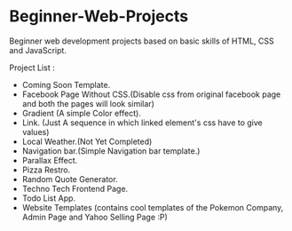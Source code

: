 # Beginner-Web-Projects
Beginner web development projects based on basic skills of HTML, CSS and JavaScript.

Project List :
- Coming Soon Template.
- Facebook Page Without CSS.(Disable css from original facebook page and both the pages will look similar)
- Gradient (A simple Color effect).
- Link. (Just A sequence in which linked element's css have to give values)
- Local Weather.(Not Yet Completed)
- Navigation bar.(Simple Navigation bar template.)
- Parallax Effect.
- Pizza Restro.
- Random Quote Generator.
- Techno Tech Frontend Page.
- Todo List App.
- Website Templates (contains cool templates of the Pokemon Company, Admin Page and Yahoo Selling Page :P)

